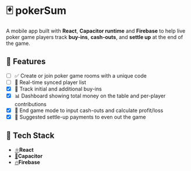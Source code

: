 # 🃏 pokerSum

A mobile app built with **React**, **Capacitor runtime** and **Firebase** to help live poker game players track **buy-ins**, **cash-outs**, and **settle up** at the end of the game.

## 📱 Features

- [ ] ✅ Create or join poker game rooms with a unique code
- [ ] 👥 Real-time synced player list
- [X] 💸 Track initial and additional buy-ins
- [X] 📊 Dashboard showing total money on the table and per-player contributions
- [X] 🧮 End game mode to input cash-outs and calculate profit/loss
- [X] 🔁 Suggested settle-up payments to even out the game

## 🔧 Tech Stack

- [⚛️](https://react.dev/)**React**
- [🔌](https://capacitorjs.com/)**Capacitor**
- [🔥](https://firebase.google.com/)**Firebase**